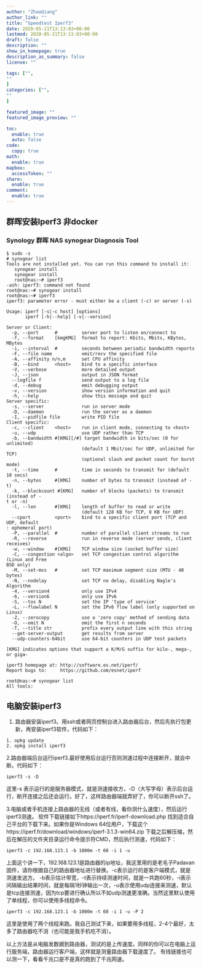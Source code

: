 ```yaml
---
author: "ZhaoQiang"
author_link: ""
title: "Speedtest Iperf3"
date: 2020-05-21T13:13:03+08:00
lastmod: 2020-05-21T13:13:03+08:00
draft: false
description: ""
show_in_homepage: true
description_as_summary: false
license: ""

tags: ["",
""
]
categories: ["",
""
]

featured_image: ""
featured_image_preview: ""

toc:
  enable: true
  auto: false
code:
  copy: true
math:
  enable: true
mapbox:
  accessToken: ""
share:
  enable: true
comment:
  enable: true
---
```


<!--more-->

## 群晖安装Iperf3 非docker

### **Synology 群晖 NAS synogear Diagnosis Tool**

```
$ sudo -s
# synogear list
Tools are not installed yet. You can run this command to install it:
   synogear install
   synogear install
   root@nas:~# iperf3
-ash: iperf3: command not found
root@nas:~# synogear install
root@nas:~# iperf3
iperf3: parameter error - must either be a client (-c) or server (-s)

Usage: iperf [-s|-c host] [options]
       iperf [-h|--help] [-v|--version]

Server or Client:
  -p, --port      #         server port to listen on/connect to
  -f, --format    [kmgKMG]  format to report: Kbits, Mbits, KBytes, MBytes
  -i, --interval  #         seconds between periodic bandwidth reports
  -F, --file name           xmit/recv the specified file
  -A, --affinity n/n,m      set CPU affinity
  -B, --bind      <host>    bind to a specific interface
  -V, --verbose             more detailed output
  -J, --json                output in JSON format
  --logfile f               send output to a log file
  -d, --debug               emit debugging output
  -v, --version             show version information and quit
  -h, --help                show this message and quit
Server specific:
  -s, --server              run in server mode
  -D, --daemon              run the server as a daemon
  -I, --pidfile file        write PID file
Client specific:
  -c, --client    <host>    run in client mode, connecting to <host>
  -u, --udp                 use UDP rather than TCP
  -b, --bandwidth #[KMG][/#] target bandwidth in bits/sec (0 for unlimited)
                            (default 1 Mbit/sec for UDP, unlimited for TCP)
                            (optional slash and packet count for burst mode)
  -t, --time      #         time in seconds to transmit for (default 10 secs)
  -n, --bytes     #[KMG]    number of bytes to transmit (instead of -t)
  -k, --blockcount #[KMG]   number of blocks (packets) to transmit (instead of -                                                                                                                                                             t or -n)
  -l, --len       #[KMG]    length of buffer to read or write
                            (default 128 KB for TCP, 8 KB for UDP)
  --cport         <port>    bind to a specific client port (TCP and UDP, default                                                                                                                                                             : ephemeral port)
  -P, --parallel  #         number of parallel client streams to run
  -R, --reverse             run in reverse mode (server sends, client receives)
  -w, --window    #[KMG]    TCP window size (socket buffer size)
  -C, --congestion <algo>   set TCP congestion control algorithm (Linux and Free                                                                                                                                                             BSD only)
  -M, --set-mss   #         set TCP maximum segment size (MTU - 40 bytes)
  -N, --nodelay             set TCP no delay, disabling Nagle's Algorithm
  -4, --version4            only use IPv4
  -6, --version6            only use IPv6
  -S, --tos N               set the IP 'type of service'
  -L, --flowlabel N         set the IPv6 flow label (only supported on Linux)
  -Z, --zerocopy            use a 'zero copy' method of sending data
  -O, --omit N              omit the first n seconds
  -T, --title str           prefix every output line with this string
  --get-server-output       get results from server
  --udp-counters-64bit      use 64-bit counters in UDP test packets

[KMG] indicates options that support a K/M/G suffix for kilo-, mega-, or giga-

iperf3 homepage at: http://software.es.net/iperf/
Report bugs to:     https://github.com/esnet/iperf

root@nas:~# synogear list
All tools:

```



## 电脑安装iperf3

1. 路由器安装iperf3。用ssh或者网页控制台进入路由器后台，然后先执行包更新，再安装iperf3软件，代码如下：

```
1. opkg update
2. opkg install iperf3
```

2.路由器端后台运行iperf3.最好使用后台运行否则测速过程中连接断开，就会中断。代码如下：

```
iperf3 -s -D
```

这里-s 表示运行的是服务器模式，就是测速接收方，-D（大写字母）表示后台运行，断开连接之后还会运行。好了，这样路由器端就弄好了，你可以断开ssh了。


3.电脑或者手机连接上路由器的无线（或者有线，看你测什么速度），然后运行iperf3测速。
软件下载链接如下https://iperf.fr/iperf-download.php
找到适合自己平台的下载下来。如果你是Windows 64位用户，下载这个https://iperf.fr/download/windows/iperf-3.1.3-win64.zip
下载之后解压缩，然后在解压的文件夹目录运行命令提示符CMD，然后执行测速，代码如下：

```
iperf3 -c 192.168.123.1 -b 1000m -t 60 -i 1 -u
```

上面这个讲一下，192.168.123.1是路由器的ip地址，我这里用的是老毛子Padavan固件，请你根据自己的路由器地址进行替换。-c表示运行的是客户端模式，就是测速发送方。 -b表示估计带宽，-t表示持续测速时间，就是一共跑60秒，-i表示间隔输出结果时间，就是每隔1秒钟输出一次，-u表示使用udp连接来测速，默认是tcp连接测速，因为tcp要进行确认所以不如udp测速更准确。当然这里默认使用了单线程，你可以使用多线程命令。

```
iperf3 -c 192.168.123.1 -b 1000m -t 60 -i 1 -u -P 2
```

这里是使用了两个线程来跑。我自己测试下来，如果要用多线程，2-4个最好，太多了路由器吃不消（也可能是我手机吃不消）。

以上方法是从电脑发数据到路由器，测试的是上传速度。同样的你可以在电脑上运行服务端，路由器运行客户端，这样就是测量路由器下载速度了。
有线链接也可以测一下，看看千兆口是不是真的跑到了千兆网速。